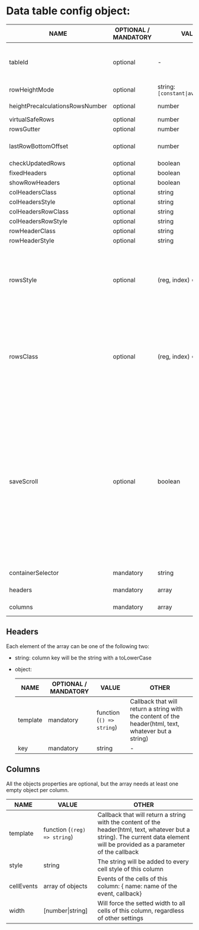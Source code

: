 # Data table config object:

| NAME                            | OPTIONAL / MANDATORY | VALUE                              | DEFAULT VALUE   | OTHER                                                                                                                                                                                                                                                                                                                                                                                                     |
| ------------------------------- | -------------------- | ---------------------------------- | --------------- | --------------------------------------------------------------------------------------------------------------------------------------------------------------------------------------------------------------------------------------------------------------------------------------------------------------------------------------------------------------------------------------------------------- |
| tableId                         | optional             | -                                  | -               | If not a string, will be converted to string with interpolation (`${config.tableId}`)                                                                                                                                                                                                                                                                                                                     |
| rowHeightMode                   | optional             | string: `[constant\|average\|all]` | `constant`      | -                                                                                                                                                                                                                                                                                                                                                                                                         |
| heightPrecalculationsRowsNumber | optional             | number                             | 200             | Ignored if row height is constant                                                                                                                                                                                                                                                                                                                                                                         |
| virtualSafeRows                 | optional             | number                             | 10              | -                                                                                                                                                                                                                                                                                                                                                                                                         |
| rowsGutter                      | optional             | number                             | 0               | -                                                                                                                                                                                                                                                                                                                                                                                                         |
| lastRowBottomOffset             | optional             | number                             | row height \* 5 | -                                                                                                                                                                                                                                                                                                                                                                                                         |
| checkUpdatedRows                | optional             | boolean                            | true            | -                                                                                                                                                                                                                                                                                                                                                                                                         |
| fixedHeaders                    | optional             | boolean                            | true            | -                                                                                                                                                                                                                                                                                                                                                                                                         |
| showRowHeaders                  | optional             | boolean                            | false           | -                                                                                                                                                                                                                                                                                                                                                                                                         |
| colHeadersClass                 | optional             | string                             | -               | -                                                                                                                                                                                                                                                                                                                                                                                                         |
| colHeadersStyle                 | optional             | string                             | -               | -                                                                                                                                                                                                                                                                                                                                                                                                         |
| colHeadersRowClass              | optional             | string                             | -               | -                                                                                                                                                                                                                                                                                                                                                                                                         |
| colHeadersRowStyle              | optional             | string                             | -               | -                                                                                                                                                                                                                                                                                                                                                                                                         |
| rowHeaderClass                  | optional             | string                             | -               | -                                                                                                                                                                                                                                                                                                                                                                                                         |
| rowHeaderStyle                  | optional             | string                             | -               | -                                                                                                                                                                                                                                                                                                                                                                                                         |
| rowsStyle                       | optional             | (reg, index) => string             | -               | Callback that will return a string with the style of the row. The current data element(reg) and data index(index) will be provided as parameters of the callback                                                                                                                                                                                                                                          |
| rowsClass                       | optional             | (reg, index) => string             | -               | Callback that will return a string with the class name. The current data element(reg) and data index(index) will be provided as parameters of the callback. String will be assigned as it is to `className`                                                                                                                                                                                               |
| saveScroll                      | optional             | boolean                            | false           | Be careful, this uses the table `id` attribute as a key to save the `scrollTop` value in localStorage. If for some reason the id changes(between versions, for example), it does NOT clean the old keys. If you are using this, you may save the tables ids in a database, so you can set always the same ids to the same tables. Obviously, the table must have an id assigned or it will silently fail. |
| containerSelector               | mandatory            | string                             | -               | Table's container CSS selector                                                                                                                                                                                                                                                                                                                                                                            |
| headers                         | mandatory            | array                              | -               | See possible values below                                                                                                                                                                                                                                                                                                                                                                                 |
| columns                         | mandatory            | array                              | -               | See possible values below                                                                                                                                                                                                                                                                                                                                                                                 |

## Headers

Each element of the array can be one of the following two:

- string: column key will be the string with a toLowerCase
- object:

  | NAME     | OPTIONAL / MANDATORY | VALUE                     | OTHER                                                                                                |
  | -------- | -------------------- | ------------------------- | ---------------------------------------------------------------------------------------------------- |
  | template | mandatory            | function (`() => string`) | Callback that will return a string with the content of the header(html, text, whatever but a string) |
  | key      | mandatory            | string                    | -                                                                                                    |

## Columns

All the objects properties are optional, but the array needs at least one empty object per column.

| NAME       | VALUE                        | OTHER                                                                                                                                                                          |
| ---------- | ---------------------------- | ------------------------------------------------------------------------------------------------------------------------------------------------------------------------------ |
| template   | function (`(reg) => string`) | Callback that will return a string with the content of the header(html, text, whatever but a string). The current data element will be provided as a parameter of the callback |
| style      | string                       | The string will be added to every cell style of this column                                                                                                                    |
| cellEvents | array of objects             | Events of the cells of this column: { name: name of the event, callback}                                                                                                       |
| width      | [number\|string]             | Will force the setted width to all cells of this column, regardless of other settings                                                                                          |
